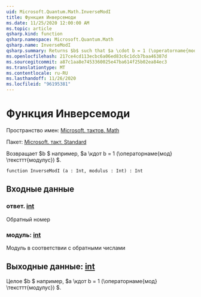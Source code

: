 ```yaml
---
uid: Microsoft.Quantum.Math.InverseModI
title: Функция Инверсемоди
ms.date: 11/25/2020 12:00:00 AM
ms.topic: article
qsharp.kind: function
qsharp.namespace: Microsoft.Quantum.Math
qsharp.name: InverseModI
qsharp.summary: Returns $b$ such that $a \cdot b = 1 (\operatorname{mod} \texttt{modulus})$.
ms.openlocfilehash: 217ce4cd113ecbc6a06ed83c6c1dcb7baa46387d
ms.sourcegitcommit: a87c1aa8e7453360025e47ba614f25b02ea84ec3
ms.translationtype: MT
ms.contentlocale: ru-RU
ms.lasthandoff: 11/26/2020
ms.locfileid: "96195381"
---
```

# <a name="inversemodi-function"></a>Функция Инверсемоди

Пространство имен: [Microsoft. тактов. Math](xref:Microsoft.Quantum.Math)

Пакет: [Microsoft. такт. Standard](https://nuget.org/packages/Microsoft.Quantum.Standard)


Возвращает $b $ например, $a \кдот b = 1 (\операторнаме{мод} \тексттт{модулус}) $.

```qsharp
function InverseModI (a : Int, modulus : Int) : Int
```


## <a name="input"></a>Входные данные

### <a name="a--int"></a>ответ. [int](xref:microsoft.quantum.lang-ref.int)

Обратный номер


### <a name="modulus--int"></a>модуль: [int](xref:microsoft.quantum.lang-ref.int)

Модуль в соответствии с обратными числами



## <a name="output--int"></a>Выходные данные: [int](xref:microsoft.quantum.lang-ref.int)

Целое $b $ например, $a \кдот b = 1 (\операторнаме{мод} \тексттт{модулус}) $.